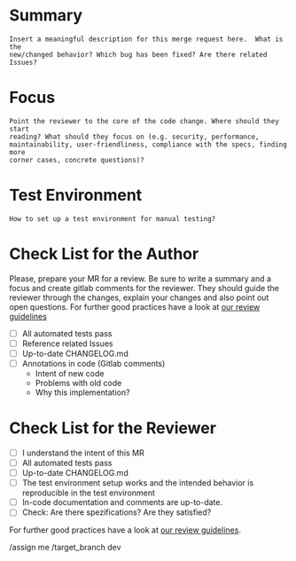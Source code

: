 # Summary

    Insert a meaningful description for this merge request here.  What is the
    new/changed behavior? Which bug has been fixed? Are there related Issues?

# Focus

    Point the reviewer to the core of the code change. Where should they start
    reading? What should they focus on (e.g. security, performance,
    maintainability, user-friendliness, compliance with the specs, finding more
    corner cases, concrete questions)?

# Test Environment

    How to set up a test environment for manual testing?

# Check List for the Author

Please, prepare your MR for a review. Be sure to write a summary and a
focus and create gitlab comments for the reviewer. They should guide the
reviewer through the changes, explain your changes and also point out open
questions. For further good practices have a look at [our review
guidelines](https://gitlab.com/caosdb/caosdb/-/blob/dev/REVIEW_GUIDELINES.md)

- [ ] All automated tests pass
- [ ] Reference related Issues
- [ ] Up-to-date CHANGELOG.md
- [ ] Annotations in code (Gitlab comments)
  - Intent of new code
  - Problems with old code
  - Why this implementation?


# Check List for the Reviewer


- [ ] I understand the intent of this MR
- [ ] All automated tests pass
- [ ] Up-to-date CHANGELOG.md
- [ ] The test environment setup works and the intended behavior is
  reproducible in the test environment
- [ ] In-code documentation and comments are up-to-date.
- [ ] Check: Are there spezifications? Are they satisfied?

For further good practices have a look at [our review guidelines](https://gitlab.com/caosdb/caosdb/-/blob/dev/REVIEW_GUIDELINES.md).


/assign me
/target_branch dev

